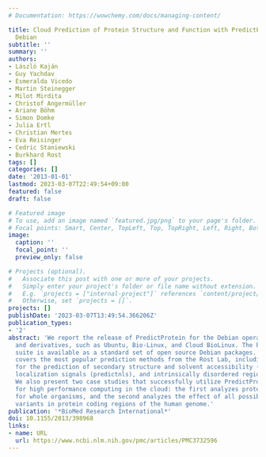 ```yaml
---
# Documentation: https://wowchemy.com/docs/managing-content/

title: Cloud Prediction of Protein Structure and Function with PredictProtein for
  Debian
subtitle: ''
summary: ''
authors:
- László Kaján
- Guy Yachdav
- Esmeralda Vicedo
- Martin Steinegger
- Milot Mirdita
- Christof Angermüller
- Ariane Böhm
- Simon Domke
- Julia Ertl
- Christian Mertes
- Eva Reisinger
- Cedric Staniewski
- Burkhard Rost
tags: []
categories: []
date: '2013-01-01'
lastmod: 2023-03-07T22:49:54+09:00
featured: false
draft: false

# Featured image
# To use, add an image named `featured.jpg/png` to your page's folder.
# Focal points: Smart, Center, TopLeft, Top, TopRight, Left, Right, BottomLeft, Bottom, BottomRight.
image:
  caption: ''
  focal_point: ''
  preview_only: false

# Projects (optional).
#   Associate this post with one or more of your projects.
#   Simply enter your project's folder or file name without extension.
#   E.g. `projects = ["internal-project"]` references `content/project/deep-learning/index.md`.
#   Otherwise, set `projects = []`.
projects: []
publishDate: '2023-03-07T13:49:54.366206Z'
publication_types:
- '2'
abstract: 'We report the release of PredictProtein for the Debian operating system
  and derivatives, such as Ubuntu, Bio-Linux, and Cloud BioLinux. The PredictProtein
  suite is available as a standard set of open source Debian packages. The release
  covers the most popular prediction methods from the Rost Lab, including methods
  for the prediction of secondary structure and solvent accessibility (profphd), nuclear
  localization signals (predictnls), and intrinsically disordered regions (norsnet).
  We also present two case studies that successfully utilize PredictProtein packages
  for high performance computing in the cloud: the first analyzes protein disorder
  for whole organisms, and the second analyzes the effect of all possible single sequence
  variants in protein coding regions of the human genome.'
publication: '*BioMed Research International*'
doi: 10.1155/2013/398968
links:
- name: URL
  url: https://www.ncbi.nlm.nih.gov/pmc/articles/PMC3732596
---
```


